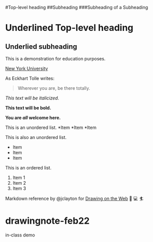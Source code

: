 #Top-level heading
##Subheading
###Subheading of a Subheading

Underlined Top-level heading
===============================

Underlied subheading
--------------------

This is a demonstration for education purposes.

[New York University](https://www.nyu.edu/)

As Eckhart Tolle writes: 

>Wherever you are, be there totally. 

*This text will be italicized.*

**This text will be bold.**

**You are _all_ welcome here.**

This is an unordered list.
*Item
*Item
*Item

This is also an unordered list.
- Item
- Item
- Item


This is an ordered list.
1. Item 1
2. Item 2
3. Item 3

Markdown reference by @jclayton for [Drawing on the Web](https://google.con) :art: :computer: :surfer:

# drawingnote-feb22
in-class demo

